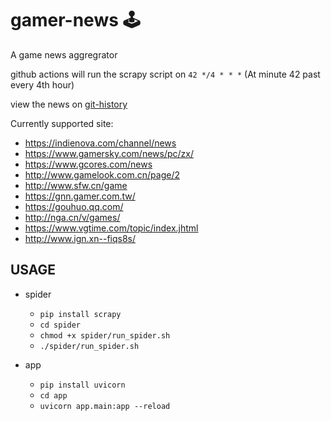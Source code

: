 # gamer-news 🕹
A game news aggregrator 

github actions will run the scrapy script on `42 */4 * * *` (At minute 42 past every 4th hour)

view the news on [git-history](https://github.githistory.xyz/wuwe1/gamer_news/blob/master/spider/items.jl)

Currently supported site:
- https://indienova.com/channel/news
- https://www.gamersky.com/news/pc/zx/
- https://www.gcores.com/news
- http://www.gamelook.com.cn/page/2
- http://www.sfw.cn/game
- https://gnn.gamer.com.tw/
- https://gouhuo.qq.com/
- http://nga.cn/v/games/
- https://www.vgtime.com/topic/index.jhtml
- http://www.ign.xn--fiqs8s/ 

## USAGE
- spider
    - `pip install scrapy`
    - `cd spider`
    - `chmod +x spider/run_spider.sh`
    - `./spider/run_spider.sh`

- app
    - `pip install uvicorn`
    - `cd app`
    - `uvicorn app.main:app --reload`
